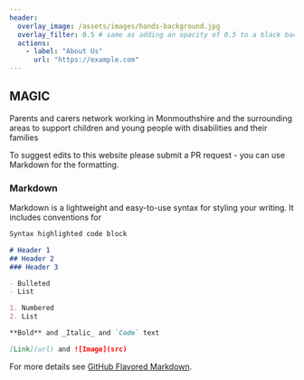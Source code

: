 ```yaml
---
header:
  overlay_image: /assets/images/hands-background.jpg
  overlay_filter: 0.5 # same as adding an opacity of 0.5 to a black background
  actions:
    - label: "About Us"
      url: "https://example.com"
---
```


## MAGIC

Parents and carers network working in Monmouthshire and the surrounding areas to support children and young people with disabilities and their families

To suggest edits to this website please submit a PR request - you can use Markdown for the formatting.

### Markdown

Markdown is a lightweight and easy-to-use syntax for styling your writing. It includes conventions for

```markdown
Syntax highlighted code block

# Header 1
## Header 2
### Header 3

- Bulleted
- List

1. Numbered
2. List

**Bold** and _Italic_ and `Code` text

[Link](url) and ![Image](src)
```

For more details see [GitHub Flavored Markdown](https://guides.github.com/features/mastering-markdown/).
